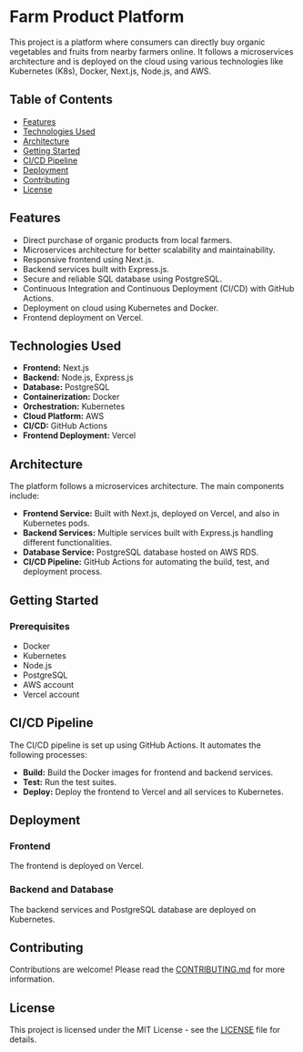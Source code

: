 # Farm Product Platform

This project is a platform where consumers can directly buy organic vegetables and fruits from nearby farmers online. It follows a microservices architecture and is deployed on the cloud using various technologies like Kubernetes (K8s), Docker, Next.js, Node.js, and AWS.

## Table of Contents
- [Features](#features)
- [Technologies Used](#technologies-used)
- [Architecture](#architecture)
- [Getting Started](#getting-started)
- [CI/CD Pipeline](#cicd-pipeline)
- [Deployment](#deployment)
- [Contributing](#contributing)
- [License](#license)

## Features
- Direct purchase of organic products from local farmers.
- Microservices architecture for better scalability and maintainability.
- Responsive frontend using Next.js.
- Backend services built with Express.js.
- Secure and reliable SQL database using PostgreSQL.
- Continuous Integration and Continuous Deployment (CI/CD) with GitHub Actions.
- Deployment on cloud using Kubernetes and Docker.
- Frontend deployment on Vercel.

## Technologies Used
- **Frontend:** Next.js
- **Backend:** Node.js, Express.js
- **Database:** PostgreSQL
- **Containerization:** Docker
- **Orchestration:** Kubernetes
- **Cloud Platform:** AWS
- **CI/CD:** GitHub Actions
- **Frontend Deployment:** Vercel

## Architecture
The platform follows a microservices architecture. The main components include:
- **Frontend Service:** Built with Next.js, deployed on Vercel, and also in Kubernetes pods.
- **Backend Services:** Multiple services built with Express.js handling different functionalities.
- **Database Service:** PostgreSQL database hosted on AWS RDS.
- **CI/CD Pipeline:** GitHub Actions for automating the build, test, and deployment process.

## Getting Started
### Prerequisites
- Docker
- Kubernetes
- Node.js
- PostgreSQL
- AWS account
- Vercel account

## CI/CD Pipeline
The CI/CD pipeline is set up using GitHub Actions. It automates the following processes:
- **Build:** Build the Docker images for frontend and backend services.
- **Test:** Run the test suites.
- **Deploy:** Deploy the frontend to Vercel and all services to Kubernetes.

## Deployment
### Frontend
The frontend is deployed on Vercel.

### Backend and Database
The backend services and PostgreSQL database are deployed on Kubernetes.

## Contributing
Contributions are welcome! Please read the [CONTRIBUTING.md](CONTRIBUTING.md) for more information.

## License
This project is licensed under the MIT License - see the [LICENSE](LICENSE) file for details.
